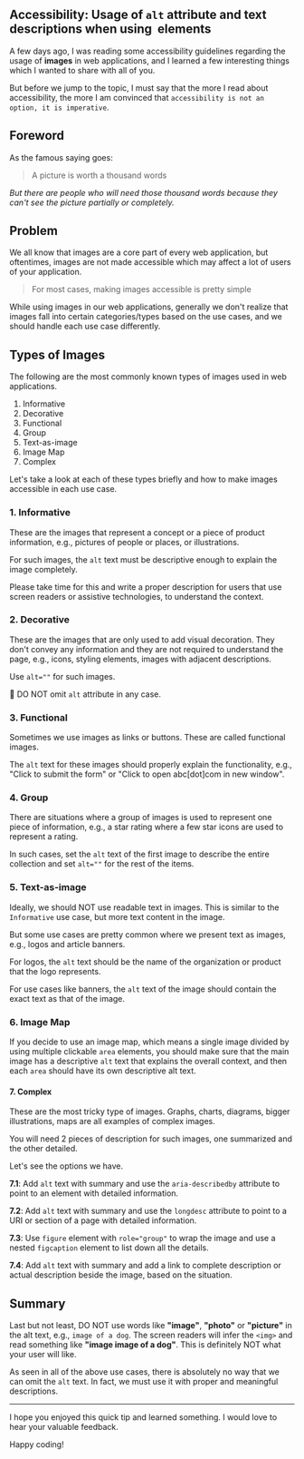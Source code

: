 ## Accessibility: Usage of `alt` attribute and text descriptions when using <img> elements

A few days ago, I was reading some accessibility guidelines regarding the usage of **images** in web applications, and I learned a few interesting things which I wanted to share with all of you.

But before we jump to the topic, I must say that the more I read about accessibility, the more I am convinced that `accessibility is not an option, it is imperative`.

## Foreword

As the famous saying goes:

> A picture is worth a thousand words

*But there are people who will need those thousand words because they can't see the picture partially or completely.*

## Problem
We all know that images are a core part of every web application, but oftentimes, images are not made accessible which may affect a lot of users of your application.

> For most cases, making images accessible is pretty simple

While using images in our web applications, generally we don't realize that images fall into certain categories/types based on the use cases, and we should handle each use case differently.

## Types of Images
The following are the most commonly known types of images used in web applications.

1. Informative
2. Decorative
3. Functional
4. Group
5. Text-as-image
6. Image Map
7. Complex

Let's take a look at each of these types briefly and how to make images accessible in each use case.

### 1. Informative
These are the images that represent a concept or a piece of product information, e.g., pictures of people or places, or illustrations.

For such images, the `alt` text must be descriptive enough to explain the image completely.

Please take time for this and write a proper description for users that use screen readers or assistive technologies, to understand the context.

### 2. Decorative
These are the images that are only used to add visual decoration. They don't convey any information and they are not required to understand the page, e.g., icons, styling elements, images with adjacent descriptions.

Use `alt=""` for such images.

🚫 DO NOT omit `alt` attribute in any case.

### 3. Functional
Sometimes we use images as links or buttons. These are called functional images.

The `alt` text for these images should properly explain the functionality, e.g., "Click to submit the form" or "Click to open abc[dot]com in new window".

### 4. Group
There are situations where a group of images is used to represent one piece of information, e.g., a star rating where a few star icons are used to represent a rating.

In such cases, set the `alt` text of the first image to describe the entire collection and set `alt=""` for the rest of the items.

### 5. Text-as-image
Ideally, we should NOT use readable text in images. This is similar to the `Informative` use case, but more text content in the image.

But some use cases are pretty common where we present text as images, e.g., logos and article banners.

For logos, the `alt` text should be the name of the organization or product that the logo represents.

For use cases like banners, the `alt` text of the image should contain the exact text as that of the image.

### 6. Image Map
If you decide to use an image map, which means a single image divided by using multiple clickable `area` elements, you should make sure that the main image has a descriptive `alt` text that explains the overall context, and then each `area` should have its own descriptive alt text.

#### 7. Complex
These are the most tricky type of images. Graphs, charts, diagrams, bigger illustrations, maps are all examples of complex images.

You will need 2 pieces of description for such images, one summarized and the other detailed.

Let's see the options we have.

**7.1**: Add `alt` text with summary and use the `aria-describedby` attribute to point to an element with detailed information.

**7.2**: Add `alt` text with summary and use the `longdesc` attribute to point to a URI or section of a page with detailed information.

**7.3**: Use `figure` element with `role="group"` to wrap the image and use a nested `figcaption` element to list down all the details.

**7.4**: Add `alt` text with summary and add a link to complete description or actual description beside the image, based on the situation.

## Summary
Last but not least, DO NOT use words like **"image"**, **"photo"** or **"picture"** in the alt text, e.g., `image of a dog`. The screen readers will infer the `<img>` and read something like **"image image of a dog"**. This is definitely NOT what your user will like.

As seen in all of the above use cases, there is absolutely no way that we can omit the  `alt` text. In fact, we must use it with proper and meaningful descriptions.

---

I hope you enjoyed this quick tip and learned something. I would love to hear your valuable feedback.

Happy coding!
